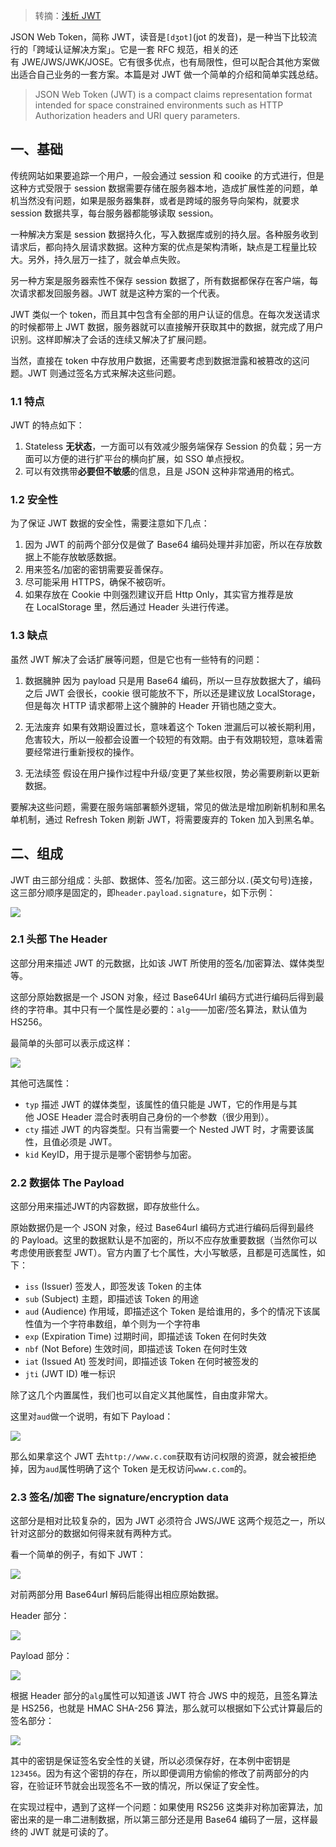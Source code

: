 > 转摘：[浅析 JWT](https://mp.weixin.qq.com/s/wVYMUWsGKTUP_H5hGvoPKQ)

JSON Web Token，简称 JWT，读音是`[dʒɒt]`(jot 的发音)，是一种当下比较流行的「跨域认证解决方案」。它是一套 RFC 规范，相关的还有 JWE/JWS/JWK/JOSE。它有很多优点，也有局限性，但可以配合其他方案做出适合自己业务的一套方案。本篇是对 JWT 做一个简单的介绍和简单实践总结。

> JSON Web Token (JWT) is a compact claims representation format intended for space constrained environments such as HTTP Authorization headers and URI query parameters.

## 一、基础

传统网站如果要追踪一个用户，一般会通过 session 和 cooike 的方式进行，但是这种方式受限于 session 数据需要存储在服务器本地，造成扩展性差的问题，单机当然没有问题，如果是服务器集群，或者是跨域的服务导向架构，就要求 session 数据共享，每台服务器都能够读取 session。

一种解决方案是 session 数据持久化，写入数据库或别的持久层。各种服务收到请求后，都向持久层请求数据。这种方案的优点是架构清晰，缺点是工程量比较大。另外，持久层万一挂了，就会单点失败。

另一种方案是服务器索性不保存 session 数据了，所有数据都保存在客户端，每次请求都发回服务器。JWT 就是这种方案的一个代表。

JWT 类似一个 token，而且其中包含有全部的用户认证的信息。在每次发送请求的时候都带上 JWT 数据，服务器就可以直接解开获取其中的数据，就完成了用户识别。这样即解决了会话的连续又解决了扩展问题。

当然，直接在 token 中存放用户数据，还需要考虑到数据泄露和被篡改的这问题。JWT 则通过签名方式来解决这些问题。

### 1.1 特点

JWT 的特点如下：

1. Stateless **无状态**，一方面可以有效减少服务端保存 Session 的负载；另一方面可以方便的进行扩平台的横向扩展，如 SSO 单点授权。
2. 可以有效携带**必要但不敏感**的信息，且是 JSON 这种非常通用的格式。

### 1.2 安全性

为了保证 JWT 数据的安全性，需要注意如下几点：

1. 因为 JWT 的前两个部分仅是做了 Base64 编码处理并非加密，所以在存放数据上不能存放敏感数据。
2. 用来签名/加密的密钥需要妥善保存。
3. 尽可能采用 HTTPS，确保不被窃听。
4. 如果存放在 Cookie 中则强烈建议开启 Http Only，其实官方推荐是放在 LocalStorage 里，然后通过 Header 头进行传递。

### 1.3 缺点

虽然 JWT 解决了会话扩展等问题，但是它也有一些特有的问题：

1. 数据臃肿
    因为 payload 只是用 Base64 编码，所以一旦存放数据大了，编码之后 JWT 会很长，cookie 很可能放不下，所以还是建议放 LocalStorage，但是每次 HTTP 请求都带上这个臃肿的 Header 开销也随之变大。

2. 无法废弃
    如果有效期设置过长，意味着这个 Token 泄漏后可以被长期利用，危害较大，所以一般都会设置一个较短的有效期。由于有效期较短，意味着需要经常进行重新授权的操作。

3. 无法续签
    假设在用户操作过程中升级/变更了某些权限，势必需要刷新以更新数据。

要解决这些问题，需要在服务端部署额外逻辑，常见的做法是增加刷新机制和黑名单机制，通过 Refresh Token 刷新 JWT，将需要废弃的 Token 加入到黑名单。

## 二、组成

JWT 由三部分组成：头部、数据体、签名/加密。这三部分以`.`(英文句号)连接，这三部分顺序是固定的，即`header.payload.signature`，如下示例：

<img src="http://cnd.qiniu.lin07ux.cn/markdown/1555766361031.png"/>

### 2.1 头部 The Header

这部分用来描述 JWT 的元数据，比如该 JWT 所使用的签名/加密算法、媒体类型等。

这部分原始数据是一个 JSON 对象，经过 Base64Url 编码方式进行编码后得到最终的字符串。其中只有一个属性是必要的：`alg`——加密/签名算法，默认值为 HS256。

最简单的头部可以表示成这样：

<img src="http://cnd.qiniu.lin07ux.cn/markdown/1555766488288.png"/>

其他可选属性：

- `typ` 描述 JWT 的媒体类型，该属性的值只能是 JWT，它的作用是与其他 JOSE Header 混合时表明自己身份的一个参数（很少用到）。
- `cty` 描述 JWT 的内容类型。只有当需要一个 Nested JWT 时，才需要该属性，且值必须是 JWT。
- `kid` KeyID，用于提示是哪个密钥参与加密。

### 2.2 数据体 The Payload

这部分用来描述JWT的内容数据，即存放些什么。

原始数据仍是一个 JSON 对象，经过 Base64url 编码方式进行编码后得到最终的 Payload。这里的数据默认是不加密的，所以不应存放重要数据（当然你可以考虑使用嵌套型 JWT）。官方内置了七个属性，大小写敏感，且都是可选属性，如下：

- `iss` (Issuer) 签发人，即签发该 Token 的主体
- `sub` (Subject) 主题，即描述该 Token 的用途
- `aud` (Audience) 作用域，即描述这个 Token 是给谁用的，多个的情况下该属性值为一个字符串数组，单个则为一个字符串
- `exp` (Expiration Time) 过期时间，即描述该 Token 在何时失效
- `nbf` (Not Before) 生效时间，即描述该 Token 在何时生效
- `iat` (Issued At) 签发时间，即描述该 Token 在何时被签发的
- `jti` (JWT ID) 唯一标识

除了这几个内置属性，我们也可以自定义其他属性，自由度非常大。

这里对`aud`做一个说明，有如下 Payload：

<img src="http://cnd.qiniu.lin07ux.cn/markdown/1555766649900.png"/>

那么如果拿这个 JWT 去`http://www.c.com`获取有访问权限的资源，就会被拒绝掉，因为`aud`属性明确了这个 Token 是无权访问`www.c.com`的。

### 2.3 签名/加密 The signature/encryption data

这部分是相对比较复杂的，因为 JWT 必须符合 JWS/JWE 这两个规范之一，所以针对这部分的数据如何得来就有两种方式。

看一个简单的例子，有如下 JWT：

<img src="http://cnd.qiniu.lin07ux.cn/markdown/1555766720872.png"/>

对前两部分用 Base64url 解码后能得出相应原始数据。

Header 部分：

<img src="http://cnd.qiniu.lin07ux.cn/markdown/1555766747005.png"/>

Payload 部分：

<img src="http://cnd.qiniu.lin07ux.cn/markdown/1555766767247.png"/>

根据 Header 部分的`alg`属性可以知道该 JWT 符合 JWS 中的规范，且签名算法是 HS256，也就是 HMAC SHA-256 算法，那么就可以根据如下公式计算最后的签名部分：

<img src="http://cnd.qiniu.lin07ux.cn/markdown/1555766796100.png"/>

其中的密钥是保证签名安全性的关键，所以必须保存好，在本例中密钥是`123456`。因为有这个密钥的存在，所以即便调用方偷偷的修改了前两部分的内容，在验证环节就会出现签名不一致的情况，所以保证了安全性。

在实现过程中，遇到了这样一个问题：如果使用 RS256 这类非对称加密算法，加密出来的是一串二进制数据，所以第三部分还是用 Base64 编码了一层，这样最终的 JWT 就是可读的了。

